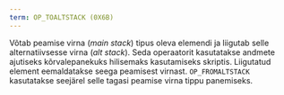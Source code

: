 ```yaml
---
term: OP_TOALTSTACK (0X6B)
---
```


Võtab peamise virna (*main stack*) tipus oleva elemendi ja liigutab selle alternatiivsesse virna (*alt stack*). Seda operaatorit kasutatakse andmete ajutiseks kõrvalepanekuks hilisemaks kasutamiseks skriptis. Liigutatud element eemaldatakse seega peamisest virnast. `OP_FROMALTSTACK` kasutatakse seejärel selle tagasi peamise virna tippu panemiseks.
